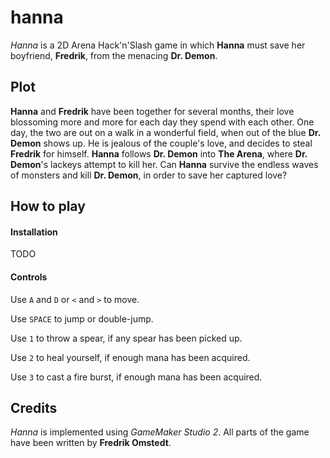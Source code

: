 # hanna

*Hanna* is a 2D Arena Hack'n'Slash game in which __Hanna__ must save her boyfriend, __Fredrik__, from the menacing __Dr. Demon__.

## Plot
__Hanna__ and __Fredrik__ have been together for several months, their love blossoming more and more for each day they spend with each other. One day, the two are out on a walk in a wonderful field, when out of the blue __Dr. Demon__ shows up. He is jealous of the couple's love, and decides to steal __Fredrik__ for himself. __Hanna__ follows __Dr. Demon__ into __The Arena__, where __Dr. Demon__'s lackeys attempt to kill her. Can __Hanna__ survive the endless waves of monsters and kill __Dr. Demon__, in order to save her captured love?

## How to play

#### Installation

TODO

#### Controls

Use `A` and `D` or `<` and `>` to move. 

Use `SPACE` to jump or double-jump. 

Use `1` to throw a spear, if any spear has been picked up.

Use `2` to heal yourself, if enough mana has been acquired.

Use `3` to cast a fire burst, if enough mana has been acquired.

## Credits
*Hanna* is implemented using *GameMaker Studio 2*. All parts of the game have been written by __Fredrik Omstedt__.
